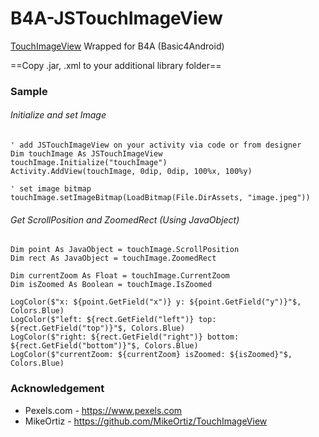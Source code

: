 # B4A-JSTouchImageView
[TouchImageView](https://github.com/MikeOrtiz/TouchImageView) Wrapped for B4A (Basic4Android)

==Copy .jar, .xml to your additional library folder==

### Sample
###### Initialize and set Image
```
' add JSTouchImageView on your activity via code or from designer
Dim touchImage As JSTouchImageView
touchImage.Initialize("touchImage")
Activity.AddView(touchImage, 0dip, 0dip, 100%x, 100%y)

' set image bitmap
touchImage.setImageBitmap(LoadBitmap(File.DirAssets, "image.jpeg"))
```

###### Get ScrollPosition and ZoomedRect (Using JavaObject)
```
Dim point As JavaObject = touchImage.ScrollPosition
Dim rect As JavaObject = touchImage.ZoomedRect

Dim currentZoom As Float = touchImage.CurrentZoom
Dim isZoomed As Boolean = touchImage.IsZoomed

LogColor($"x: ${point.GetField("x")} y: ${point.GetField("y")}"$, Colors.Blue)
LogColor($"left: ${rect.GetField("left")} top: ${rect.GetField("top")}"$, Colors.Blue)
LogColor($"right: ${rect.GetField("right")} bottom: ${rect.GetField("bottom")}"$, Colors.Blue)
LogColor($"currentZoom: ${currentZoom} isZoomed: ${isZoomed}"$, Colors.Blue)
```

### Acknowledgement
* Pexels.com - https://www.pexels.com
* MikeOrtiz - https://github.com/MikeOrtiz/TouchImageView

